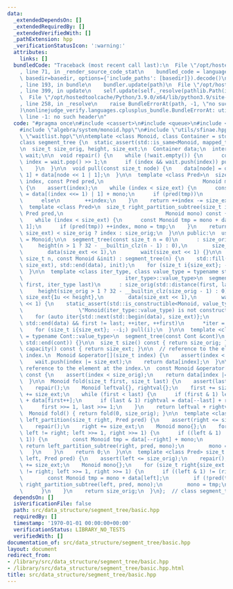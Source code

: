 ```yaml
---
data:
  _extendedDependsOn: []
  _extendedRequiredBy: []
  _extendedVerifiedWith: []
  _pathExtension: hpp
  _verificationStatusIcon: ':warning:'
  attributes:
    links: []
  bundledCode: "Traceback (most recent call last):\n  File \"/opt/hostedtoolcache/Python/3.9.0/x64/lib/python3.9/site-packages/onlinejudge_verify/documentation/build.py\"\
    , line 71, in _render_source_code_stat\n    bundled_code = language.bundle(stat.path,\
    \ basedir=basedir, options={'include_paths': [basedir]}).decode()\n  File \"/opt/hostedtoolcache/Python/3.9.0/x64/lib/python3.9/site-packages/onlinejudge_verify/languages/cplusplus.py\"\
    , line 193, in bundle\n    bundler.update(path)\n  File \"/opt/hostedtoolcache/Python/3.9.0/x64/lib/python3.9/site-packages/onlinejudge_verify/languages/cplusplus_bundle.py\"\
    , line 399, in update\n    self.update(self._resolve(pathlib.Path(included), included_from=path))\n\
    \  File \"/opt/hostedtoolcache/Python/3.9.0/x64/lib/python3.9/site-packages/onlinejudge_verify/languages/cplusplus_bundle.py\"\
    , line 258, in _resolve\n    raise BundleErrorAt(path, -1, \"no such header\"\
    )\nonlinejudge_verify.languages.cplusplus_bundle.BundleErrorAt: utils/sfinae.hpp:\
    \ line -1: no such header\n"
  code: "#pragma once\n#include <cassert>\n#include <queue>\n#include <vector>\n\n\
    #include \"algebra/system/monoid.hpp\"\n#include \"utils/sfinae.hpp\"\n#include\
    \ \"waitlist.hpp\"\n\ntemplate <class Monoid, class Container = std::vector<Monoid>>\n\
    class segment_tree {\n  static_assert(std::is_same<Monoid, mapped_type<Container>>::value);\n\
    \n  size_t size_orig, height, size_ext;\n  Container data;\n  internal::waitlist\
    \ wait;\n\n  void repair() {\n    while (!wait.empty()) {\n      const size_t\
    \ index = wait.pop() >> 1;\n      if (index && wait.push(index)) pull(index);\n\
    \    }\n  }\n\n  void pull(const size_t node) {\n    data[node] = data[node <<\
    \ 1] + data[node << 1 | 1];\n  }\n\n  template <class Pred>\n  size_t left_partition_subtree(size_t\
    \ index, const Pred pred,\n                                Monoid mono) const\
    \ {\n    assert(index);\n    while (index < size_ext) {\n      const Monoid tmp\
    \ = data[(index <<= 1) | 1] + mono;\n      if (pred(tmp))\n        mono = tmp;\n\
    \      else\n        ++index;\n    }\n    return ++index -= size_ext;\n  }\n\n\
    \  template <class Pred>\n  size_t right_partition_subtree(size_t index, const\
    \ Pred pred,\n                                 Monoid mono) const {\n    assert(index);\n\
    \    while (index < size_ext) {\n      const Monoid tmp = mono + data[index <<=\
    \ 1];\n      if (pred(tmp)) ++index, mono = tmp;\n    }\n    return (index -=\
    \ size_ext) < size_orig ? index : size_orig;\n  }\n\n public:\n  using value_type\
    \ = Monoid;\n\n  segment_tree(const size_t n = 0)\n      : size_orig{n},\n   \
    \     height(n > 1 ? 32 - __builtin_clz(n - 1) : 0),\n        size_ext{1u << height},\n\
    \        data(size_ext << 1),\n        wait(size_ext << 1) {}\n\n  segment_tree(const\
    \ size_t n, const Monoid &init) : segment_tree(n) {\n    std::fill(std::next(std::begin(data),\
    \ size_ext), std::end(data), init);\n    for (size_t i{size_ext}; --i;) pull(i);\n\
    \  }\n\n  template <class iter_type, class value_type = typename std::iterator_traits<\n\
    \                                 iter_type>::value_type>\n  segment_tree(iter_type\
    \ first, iter_type last)\n      : size_orig(std::distance(first, last)),\n   \
    \     height(size_orig > 1 ? 32 - __builtin_clz(size_orig - 1) : 0),\n       \
    \ size_ext{1u << height},\n        data(size_ext << 1),\n        wait(size_ext\
    \ << 1) {\n    static_assert(std::is_constructible<Monoid, value_type>::value,\n\
    \                  \"Monoid(iter_type::value_type) is not constructible.\");\n\
    \    for (auto iter{std::next(std::begin(data), size_ext)};\n         iter !=\
    \ std::end(data) && first != last; ++iter, ++first)\n      *iter = Monoid{*first};\n\
    \    for (size_t i{size_ext}; --i;) pull(i);\n  }\n\n  template <class Cont, typename\
    \ = typename Cont::value_type>\n  segment_tree(const Cont &cont)\n      : segment_tree(std::begin(cont),\
    \ std::end(cont)) {}\n\n  size_t size() const { return size_orig; }\n  size_t\
    \ capacity() const { return size_ext; }\n\n  // reference to the element at the\
    \ index.\n  Monoid &operator[](size_t index) {\n    assert(index < size_orig);\n\
    \    wait.push(index |= size_ext);\n    return data[index];\n  }\n\n  // const\
    \ reference to the element at the index.\n  const Monoid &operator[](size_t index)\
    \ const {\n    assert(index < size_orig);\n    return data[index |= size_orig];\n\
    \  }\n\n  Monoid fold(size_t first, size_t last) {\n    assert(last <= size_orig);\n\
    \    repair();\n    Monoid leftval{}, rightval{};\n    first += size_ext, last\
    \ += size_ext;\n    while (first < last) {\n      if (first & 1) leftval = leftval\
    \ + data[first++];\n      if (last & 1) rightval = data[--last] + rightval;\n\
    \      first >>= 1, last >>= 1;\n    }\n    return leftval + rightval;\n  }\n\n\
    \  Monoid fold() { return fold(0, size_orig); }\n\n  template <class Pred> size_t\
    \ left_partition(size_t right, Pred pred) {\n    assert(right <= size_orig);\n\
    \    repair();\n    right += size_ext;\n    Monoid mono{};\n    for (size_t left{size_ext};\
    \ left != right; left >>= 1, right >>= 1) {\n      if ((left & 1) != (right &\
    \ 1)) {\n        const Monoid tmp = data[--right] + mono;\n        if (!pred(tmp))\
    \ return left_partition_subtree(right, pred, mono);\n        mono = tmp;\n   \
    \   }\n    }\n    return 0;\n  }\n\n  template <class Pred> size_t right_partition(size_t\
    \ left, Pred pred) {\n    assert(left <= size_orig);\n    repair();\n    left\
    \ += size_ext;\n    Monoid mono{};\n    for (size_t right{size_ext << 1}; left\
    \ != right; left >>= 1, right >>= 1) {\n      if ((left & 1) != (right & 1)) {\n\
    \        const Monoid tmp = mono + data[left];\n        if (!pred(tmp)) return\
    \ right_partition_subtree(left, pred, mono);\n        mono = tmp;\n        ++left;\n\
    \      }\n    }\n    return size_orig;\n  }\n};  // class segment_tree\n"
  dependsOn: []
  isVerificationFile: false
  path: src/data_structure/segment_tree/basic.hpp
  requiredBy: []
  timestamp: '1970-01-01 00:00:00+00:00'
  verificationStatus: LIBRARY_NO_TESTS
  verifiedWith: []
documentation_of: src/data_structure/segment_tree/basic.hpp
layout: document
redirect_from:
- /library/src/data_structure/segment_tree/basic.hpp
- /library/src/data_structure/segment_tree/basic.hpp.html
title: src/data_structure/segment_tree/basic.hpp
---
```

